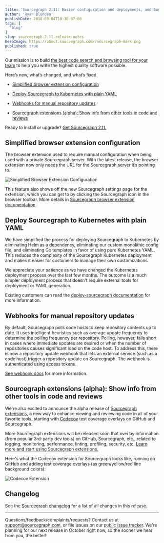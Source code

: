 ```yaml
---
title: 'Sourcegraph 2.11: Easier configuration and deployments, and Sourcegraph extensions'
author: 'Ryan Blunden'
publishDate: 2018-09-04T10:30-07:00
tags: [
  "blog"
]
slug: sourcegraph-2-11-release-notes
heroImage: https://about.sourcegraph.com//sourcegraph-mark.png
published: true
---
```


Our mission is to build [the best code search and browsing tool for your team](/) to help you write the highest quality software possible.

Here’s new, what’s changed, and what’s fixed.

- [Simplified browser extension configuration](#simplified-browser-extension-configuration)

- [Deploy Sourcegraph to Kubernetes with plain YAML](#deploy-sourcegraph-to-kubernetes-with-plain-yaml)

- [Webhooks for manual repository updates](#webhooks-for-manual-repository-updates)

- [Sourcegraph extensions (alpha): Show info from other tools in code and reviews](#sourcegraph-extensions-alpha-show-info-from-other-tools-in-code-and-reviews)

Ready to install or upgrade? [Get Sourcegraph 2.11.](https://docs.sourcegraph.com/#quickstart)

## Simplified browser extension configuration

The browser extension used to require manual configuration when being used with a private Sourcegraph server. With the latest release, the browser extension now only needs the URL for the Sourcegraph server it’s pointing to.

![Simplified Browser Extension Configuration](//images.ctfassets.net/le3mxztn6yoo/1UabqJXkpyKU4QSa0KWoiM/19954ac186f24b0a0ae20bb0b3199c43/BrowserConfiguration.gif)

This feature also shows off the new Sourcegraph settings page for the extension, which you can get to by clicking the Sourcegraph icon in the browser toolbar. More details in [Sourcegraph browser extension documentation](https://docs.sourcegraph.com/integration/browser_extension).

## Deploy Sourcegraph to Kubernetes with plain YAML

We have simplified the process for deploying Sourcegraph to Kubernetes by eliminating Helm as a dependency, eliminating our custom monolithic config file, and eliminating Go templates in favor of using pure Kubernetes YAML. This reduces the complexity of the Sourcegraph Kubernetes deployment and makes it easier for customers to manage their own customizations.

We appreciate your patience as we have changed the Kubernetes deployment process over the last few months. The outcome is a much simpler deployment process that doesn't require external tools for deployment or YAML generation.

Existing customers can read the [deploy-sourcegraph documentation](https://github.com/sourcegraph/deploy-sourcegraph) for more information.

## Webhooks for manual repository updates

By default, Sourcegraph polls code hosts to keep repository contents up to date. It uses intelligent heuristics such as average update frequency to determine the polling frequency per repository. Polling, however, falls short in cases where immediate updates are desired or when the number of repositories causes significant load on the code host. To address this, there is now a repository update webhook that lets an external service (such as a code host) trigger a repository update on Sourcegraph. The webhook is authenticated using access tokens.

[See webhook docs](https://docs.sourcegraph.com/admin/repo/webhooks) for more information.

## Sourcegraph extensions (alpha): Show info from other tools in code and reviews

We're also excited to announce the alpha release of [Sourcegraph extensions](https://docs.sourcegraph.com/extensions), a new way to enhance viewing and reviewing code in all of your favorite tools, starting with [Codecov](https://codecov.io) test coverage overlays on GitHub and Sourcegraph.

More Sourcegraph extensions will be released soon that overlay information (from popular 3rd-party dev tools) on GitHub, Sourcegraph, etc., related to logging, monitoring, performance, linting, profiling, security, etc. [Learn more and start using Sourcegraph extensions.](https://docs.sourcegraph.com/extensions)

Here's what the Codecov extension for Sourcegraph looks like, running on GitHub and adding test coverage overlays (as green/yellow/red line background colors):

![Codecov Extension](//images.ctfassets.net/le3mxztn6yoo/3WZ3oy1haU4YeYWywuS0Qe/a25491260dd59fb4028e6bcea6c4c88a/CodeCovExtension.gif)

## Changelog

See the [Sourcegraph changelog](https://sourcegraph.com/github.com/sourcegraph/sourcegraph/-/blob/CHANGELOG.md) for a list of all changes in this release.

---

Questions/feedback/complaints/requests? Contact us at [support@sourcegraph.com](mailto:support@sourcegraph.com), or file issues on our [public issue tracker](https://github.com/sourcegraph/sourcegraph/issues). We're planning for our next release in October right now, so the sooner we hear from you, the better!

